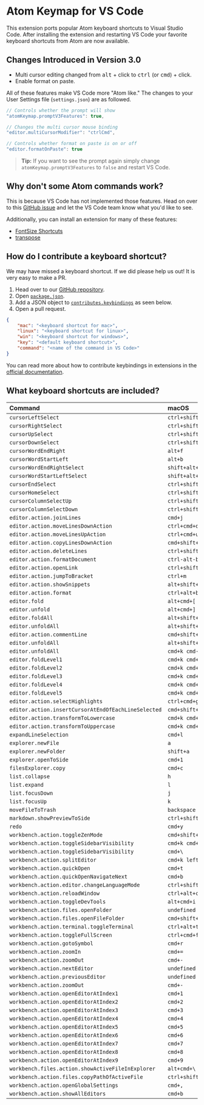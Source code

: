 # Atom Keymap for VS Code

This extension ports popular Atom keyboard shortcuts to Visual Studio Code. After installing the extension and restarting VS Code your favorite keyboard shortcuts from Atom are now available. 

## Changes Introduced in Version 3.0

- Multi cursor editing changed from <kbd>alt</kbd> + click to <kbd>ctrl</kbd> (or <kbd>cmd</kbd>) + click. 
- Enable format on paste. 

All of these features make VS Code more "Atom like." The changes to your User Settings file (`settings.json`) are as followed. 

```javascript
// Controls whether the prompt will show
"atomKeymap.promptV3Features": true,

// Changes the multi cursor mouse binding
"editor.multiCursorModifier": "ctrlCmd",

// Controls whether format on paste is on or off
"editor.formatOnPaste": true
```

>**Tip:** If you want to see the prompt again simply change `atomKeymap.promptV3Features` to `false` and restart VS Code. 

## Why don't some Atom commands work? 

This is because VS Code has not implemented those features. Head on over to this [GitHub issue](https://github.com/microsoft/vscode/issues/14316) and let the VS Code team know what you'd like to see. 

Additionally, you can install an extension for many of these features:

* [FontSize Shortcuts](https://marketplace.visualstudio.com/items?itemName=peterjuras.fontsize-shortcuts)
* [transpose](https://marketplace.visualstudio.com/items?itemName=v4run.transpose)

## How do I contribute a keyboard shortcut?

We may have missed a keyboard shortcut. If we did please help us out! It is very easy to make a PR. 

1. Head over to our [GitHub repository](https://github.com/waderyan/vscode-atom-keybindings). 
2. Open [`package.json`](https://github.com/waderyan/vscode-atom-keybindings/blob/master/package.json). 
3. Add a JSON object to [`contributes.keybindings`](https://github.com/waderyan/vscode-atom-keybindings/blob/master/package.json#L25) as seen below. 
4. Open a pull request. 

```json
{
    "mac": "<keyboard shortcut for mac>",
    "linux": "<keyboard shortcut for linux>",
    "win": "<keyboard shortcut for windows>",
    "key": "<default keyboard shortcut>",
    "command": "<name of the command in VS Code>"
}
```

You can read more about how to contribute keybindings in extensions in the [official documentation](http://code.visualstudio.com/docs/extensionAPI/extension-points#_contributeskeybindings). 

## What keyboard shortcuts are included?

| Command | macOS | Windows | Linux |
| :------ | :---- | :------ | :---- |
| `cursorLeftSelect` | `ctrl+shift+b` | `ctrl+shift+b` | `ctrl+shift+b` |
| `cursorRightSelect` | `ctrl+shift+f` | `ctrl+shift+f` | `ctrl+shift+f` |
| `cursorUpSelect` | `ctrl+shift+p` | `ctrl+shift+p` | `ctrl+shift+p` |
| `cursorDownSelect` | `ctrl+shift+n` | `ctrl+shift+n` | `ctrl+shift+n` |
| `cursorWordEndRight` | `alt+f` | `alt+f` | `alt+f` |
| `cursorWordStartLeft` | `alt+b` | `alt+b` | `alt+b` |
| `cursorWordEndRightSelect` | `shift+alt+f` | `shift+alt+f` | `shift+alt+f` |
| `cursorWordStartLeftSelect` | `shift+alt+b` | `shift+alt+b` | `shift+alt+b` |
| `cursorEndSelect` | `ctrl+shift+e` | `ctrl+shift+e` | `ctrl+shift+e` |
| `cursorHomeSelect` | `ctrl+shift+a` | `ctrl+shift+a` | `ctrl+shift+a` |
| `cursorColumnSelectUp` | `ctrl+shift+up` | `undefined` | `shift+alt+up` |
| `cursorColumnSelectDown` | `ctrl+shift+down` | `undefined` | `shift+alt+down` |
| `editor.action.joinLines` | `cmd+j` | `ctrl+j` | `ctrl+j` |
| `editor.action.moveLinesDownAction` | `ctrl+cmd+down` | `ctrl+down` | `ctrl+down` |
| `editor.action.moveLinesUpAction` | `ctrl+cmd+up` | `ctrl+up` | `ctrl+up` |
| `editor.action.copyLinesDownAction` | `cmd+shift+d` | `ctrl+shift+d` | `ctrl+shift+d` |
| `editor.action.deleteLines` | `ctrl+shift+k` | `ctrl+shift+k` | `ctrl+shift+k` |
| `editor.action.formatDocument` | `ctrl-alt-b` | `undefined` | `undefined` |
| `editor.action.openLink` | `ctrl+shift+o` | `undefined` | `undefined` |
| `editor.action.jumpToBracket` | `ctrl+m` | `ctrl+m` | `ctrl+m` |
| `editor.action.showSnippets` | `alt+shift+s` | `alt+shift+s` | `alt+shift+s` |
| `editor.action.format` | `ctrl+alt+b` | `alt+shift+f` | `ctrl+shift+i` |
| `editor.fold` | `alt+cmd+[` | `ctrl+alt+/` | `ctrl+alt+/` |
| `editor.unfold` | `alt+cmd+]` | `ctrl+alt+/` | `ctrl+alt+/` |
| `editor.foldAll` | `alt+shift+cmd+[` | `ctrl+alt+[` | `ctrl+alt+[` |
| `editor.unfoldAll` | `alt+shift+cmd+]` | `ctrl+alt+]` | `ctrl+alt+]` |
| `editor.action.commentLine` | `cmd+shift+7` | `undefined` | `undefined` |
| `editor.unfoldAll` | `alt+shift+cmd+]` | `ctrl+alt+]` | `ctrl+alt+]` |
| `editor.unfoldAll` | `cmd+k cmd-0` | `undefined` | `undefined` |
| `editor.foldLevel1` | `cmd+k cmd+1` | `ctrl+k ctrl+1` | `ctrl+k ctrl+1` |
| `editor.foldLevel2` | `cmd+k cmd+2` | `ctrl+k ctrl+2` | `ctrl+k ctrl+2` |
| `editor.foldLevel3` | `cmd+k cmd+3` | `ctrl+k ctrl+3` | `ctrl+k ctrl+3` |
| `editor.foldLevel4` | `cmd+k cmd+4` | `ctrl+k ctrl+4` | `ctrl+k ctrl+4` |
| `editor.foldLevel5` | `cmd+k cmd+5` | `ctrl+k ctrl+5` | `ctrl+k ctrl+5` |
| `editor.action.selectHighlights` | `ctrl+cmd+g` | `alt+f3` | `alt+f3` |
| `editor.action.insertCursorAtEndOfEachLineSelected` | `cmd+shift+l` | `alt+shift+l` | `alt+shift+l` |
| `editor.action.transformToLowercase` | `cmd+k cmd+l` | `ctrl+k ctrl+l` | `ctrl+k ctrl+l` |
| `editor.action.transformToUppercase` | `cmd+k cmd+u` | `ctrl+k ctrl+u` | `ctrl+k ctrl+u` |
| `expandLineSelection` | `cmd+l` | `ctrl+l` | `ctrl+l` |
| `explorer.newFile` | `a` | `a` | `a` |
| `explorer.newFolder` | `shift+a` | `shift+a` | `shift+a` |
| `explorer.openToSide` | `cmd+1` | `ctrl+1` | `ctrl+1` |
| `filesExplorer.copy` | `cmd+c` | `ctrl+c` | `ctrl+c` |
| `list.collapse` | `h` | `h` | `h` |
| `list.expand` | `l` | `l` | `l` |
| `list.focusDown` | `j` | `j` | `j` |
| `list.focusUp` | `k` | `k` | `k` |
| `moveFileToTrash` | `backspace` | `backspace` | `backspace` |
| `markdown.showPreviewToSide` | `ctrl+shift+m` | `ctrl+shift+m` | `ctrl+shift+m` |
| `redo` | `cmd+y` | `ctrl+y` | `ctrl+y` |
| `workbench.action.toggleZenMode` | `cmd+shift+ctrl+f` | `shift+f11` | `shift+f11` |
| `workbench.action.toggleSidebarVisibility` | `cmd+k cmd+b` | `ctrl+k ctrl+b` | `ctrl+k ctrl+b` |
| `workbench.action.toggleSidebarVisibility` | `cmd+\` | `ctrl+\` | `ctrl+\` |
| `workbench.action.splitEditor` | `cmd+k left` | `ctrl+k left` | `ctrl+k left` |
| `workbench.action.quickOpen` | `cmd+t` | `ctrl+t` | `undefined` |
| `workbench.action.quickOpenNavigateNext` | `cmd+b` | `ctrl+b` | `ctrl+b` |
| `workbench.action.editor.changeLanguageMode` | `ctrl+shift+l` | `ctrl+shift+l` | `ctrl+shift+l` |
| `workbench.action.reloadWindow` | `ctrl+alt+cmd+l` | `alt+ctrl+r` | `alt+ctrl+r` |
| `workbench.action.toggleDevTools` | `alt+cmd+i` | `ctrl+alt+i` | `ctrl+alt+i` |
| `workbench.action.files.openFolder` | `undefined` | `ctrl+shift+o` | `ctrl+shift+o` |
| `workbench.action.files.openFileFolder` | `cmd+shift+o` | `undefined` | `undefined` |
| `workbench.action.terminal.toggleTerminal` | `ctrl+alt+t` | `ctrl+` | `ctrl+` |
| `workbench.action.toggleFullScreen` | `ctrl+cmd+f` | `f11` | `f11` |
| `workbench.action.gotoSymbol` | `cmd+r` | `ctrl+r` | `ctrl+r` |
| `workbench.action.zoomIn` | `cmd+=` | `undefined` | `undefined` |
| `workbench.action.zoomOut` | `cmd+-` | `undefined` | `undefined` |
| `workbench.action.nextEditor` | `undefined` | `ctrl+pagedown` | `ctrl+pagedown` |
| `workbench.action.previousEditor` | `undefined` | `ctrl+pageup` | `ctrl+pageup` |
| `workbench.action.zoomOut` | `cmd+-` | `ctrl+-` | `ctrl+-` |
| `workbench.action.openEditorAtIndex1` | `cmd+1` | `alt+1` | `alt+1` |
| `workbench.action.openEditorAtIndex2` | `cmd+2` | `alt+2` | `alt+2` |
| `workbench.action.openEditorAtIndex3` | `cmd+3` | `alt+3` | `alt+3` |
| `workbench.action.openEditorAtIndex4` | `cmd+4` | `alt+4` | `alt+4` |
| `workbench.action.openEditorAtIndex5` | `cmd+5` | `alt+5` | `alt+5` |
| `workbench.action.openEditorAtIndex6` | `cmd+6` | `alt+6` | `alt+6` |
| `workbench.action.openEditorAtIndex7` | `cmd+7` | `alt+7` | `alt+7` |
| `workbench.action.openEditorAtIndex8` | `cmd+8` | `alt+8` | `alt+8` |
| `workbench.action.openEditorAtIndex9` | `cmd+9` | `alt+9` | `alt+9` |
| `workbench.files.action.showActiveFileInExplorer` | `alt+cmd+\` | `ctrl+shift+\` | `ctrl+shift+\` |
| `workbench.action.files.copyPathOfActiveFile` | `ctrl+shift+c` | `ctrl+shift+c` | `ctrl+shift+c` |
| `workbench.action.openGlobalSettings` | `cmd+,` | `ctrl+,` | `ctrl+,` |
| `workbench.action.showAllEditors` | `cmd+b` | `ctrl+b` | `ctrl+b` |


